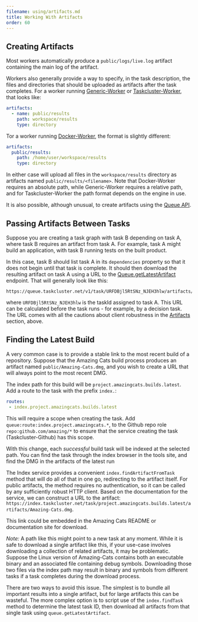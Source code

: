 ```yaml
---
filename: using/artifacts.md
title: Working With Artifacts
order: 60
---
```


## Creating Artifacts

Most workers automatically produce a `public/logs/live.log` artifact containing
the main log of the artifact.

Workers also generally provide a way to specify, in the task description, the
files and directories that should be uploaded as artifacts after the task
completes. For a worker running
[Generic-Worker](/docs/reference/workers/generic-worker/docs/payload) or
[Taskcluster-Worker](https://github.com/taskcluster/taskcluster-worker/blob/master/plugins/artifacts/payloadschema.go), that looks like:

```yaml
artifacts:
  - name: public/results
    path: workspace/results
    type: directory
```

Tor a worker running
[Docker-Worker](/docs/reference/workers/docker-worker/docs/payload), the format is
slightly different:

```yaml
artifacts:
  public/results:
    path: /home/user/workspace/results
    type: directory
```

In either case will upload all files in the `workspace/results` directory as
artifacts named `public/results/<filename>`. Note that Docker-Worker requires
an absolute path, while Generic-Worker requires a relative path, and for
Taskcluster-Worker the path format depends on the engine in use.

It is also possible, although unusual, to create artifacts using the [Queue
API](/docs/reference/platform/taskcluster-queue/references/v1/api#createArtifact).

## Passing Artifacts Between Tasks

Suppose you are creating a task graph with task B depending on task A, where
task B requires an artifact from task A. For example, task A might build an
application, with task B running tests on the built product.

In this case, task B should list task A in its `dependencies` property so that
it does not begin until that task is complete. It should then download the
resulting artifact on task A using a URL to the
[Queue.getLatestArtifact](/docs/reference/platform/taskcluster-queue/references/v1/api#getLatestArtifact)
endpoint. That will generally look like this:

    https://queue.taskcluster.net/v1/task/URFDBjl5RtSNz_NJEH3hlw/artifacts/public/build.zip

where `URFDBjl5RtSNz_NJEH3hlw` is the taskId assigned to task A. This URL can
be calculated before the task runs - for example, by a decision task.  The URL
comes with all the cautions about client robustness in the
[Artifacts](/docs/manual/tasks/artifacts) section, above.

## Finding the Latest Build

A very common case is to provide a stable link to the most recent build of a
repository. Suppose that the Amazing Cats build process produces an artifact
named `public/Amazing-Cats.dmg`, and you wish to create a URL that will always
point to the most recent DMG.

The index path for this build will be `project.amazingcats.builds.latest`. Add
a route to the task with the prefix `index.`:

```yaml
routes:
 - index.project.amazingcats.builds.latest
```

This will require a scope when creating the task. Add
`queue:route:index.project.amazingcats.*`, to the Github repo role
`repo:github.com/amazing/*` to ensure that the service creating the task
(Taskcluster-Github) has this scope.

With this change, each *successful* build task will be indexed at the selected
path. You can find the task through the index browser in the tools site, and
find the DMG in the artifacts of the latest run

The Index service provides a convenient `index.findArtifactFromTask` method
that will do all of that in one go, redirecting to the artifact itself. For
public artifacts, the method requires no authentication, so it can be called by
any sufficiently robust HTTP client. Based on the documentation for the
service, we can construct a URL to the artifact:
`https://index.taskcluster.net/task/project.amazingcats.builds.latest/artifacts/Amazing-Cats.dmg`.

This link could be embedded in the Amazing Cats README or documentation site
for download.

_Note:_ A path like this might point to a new task at any moment. While it is
safe to download a single artifact like this, if your use-case involves
downloading a collection of related artifacts, it may be problematic. Suppose
the Linux version of Amazing-Cats contains both an executable binary and an
associated file containing debug symbols. Downloading those two files via the
index path may result in binary and symbols from different tasks if a task
completes during the download process.

There are two ways to avoid this issue. The simplest is to bundle all important
results into a single artifact, but for large artifacts this can be wasteful.
The more complex option is to script use of the `index.findTask` method to
determine the latest task ID, then download all artifacts from that single task
using `queue.getLatestArtifact`.
